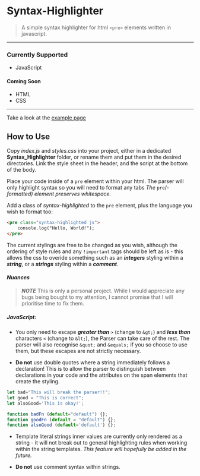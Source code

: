 # Syntax-Highlighter

> A simple syntax highlighter for html `<pre>` elements written in javascript.

____

### Currently Supported

- JavaScript

#### Coming Soon

- HTML
- CSS

----
Take a look at the [example page](https://aaron-watts.github.io/Syntax-Highlighter/)

## How to Use

Copy _index.js_ and _styles.css_ into your project, either in a dedicated __Syntax_Highlighter__ folder, or rename them and put them in the desired directories. Link the style sheet in the header, and the script at the bottom of the body.

Place your code inside of a `pre` element within your html. The parser will only highlight syntax so you will need to format any tabs _The_ `pre`_(-formatted)_ _element preserves whitespace._

Add a class of _syntax-highlighted_ to the `pre` element, plus the language you wish to format too:

```html
<pre class="syntax-highlighted js">
    console.log("Hello, World!");
</pre>
```

The current stylings are free to be changed as you wish, although the ordering of style rules and any `!important` tags should be left as is - this allows the css to overide something such as an ___integers___ styling within a ___string___, or a ___strings___ styling within a ___comment___.

#### _Nuances_

> ___NOTE___ This is only a personal project. While I would appreciate any bugs being bought to my attention, I cannot promise that I will prioritise time to fix them.

##### JavaScript:

- You only need to escape ___greater than___ `>` (change to `&gt;`) and ___less than___ characters `<` (change to `&lt;`), the Parser can take care of the rest. The parser will also recognise `&quot;` and `&equals;` if you so choose to use them, but these escapes are not strictly necessary.

- __Do not__ use double quotes where a string immediately follows a declaration! This is to allow the parser to distinguish between declarations in your code and the attributes on the span elements that create the styling.

```javascript
let bad="This will break the parser!!";
let good = "This is correct";
let alsoGood='This is okay!';

function badFn (default="default") {};
function goodFn (default = "default") {};
function alsoGood (default='default') {};
```
- Template literal strings inner values are currently only rendered as a string - it will not break out to general highlighting rules when working within the string templates. _This feature will hopefully be added in the future._

- __Do not__ use comment syntax within strings.